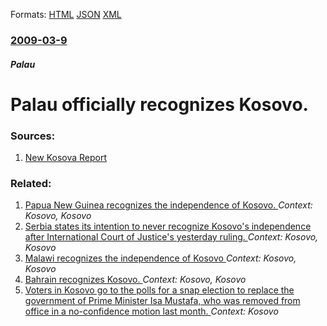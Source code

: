 
Formats: [HTML](/news/2009/03/9/palau-officially-recognizes-kosovo.html)  [JSON](/news/2009/03/9/palau-officially-recognizes-kosovo.json)  [XML](/news/2009/03/9/palau-officially-recognizes-kosovo.xml)  

### [2009-03-9](/news/2009/03/9/index.md)

##### Palau
#  Palau officially recognizes Kosovo. 




### Sources:

1. [New Kosova Report](http://www.newkosovareport.com/200903091660/Politics/Palau-recognizes-Kosovo-independence.html)

### Related:

1. [Papua New Guinea recognizes the independence of Kosovo. ](/news/2012/10/3/papua-new-guinea-recognizes-the-independence-of-kosovo.md) _Context: Kosovo, Kosovo_
2. [Serbia states its intention to never recognize Kosovo's independence after International Court of Justice's yesterday ruling. ](/news/2010/07/23/serbia-states-its-intention-to-never-recognize-kosovo-s-independence-after-international-court-of-justice-s-yesterday-ruling.md) _Context: Kosovo, Kosovo_
3. [ Malawi recognizes the independence of Kosovo ](/news/2009/12/16/malawi-recognizes-the-independence-of-kosovo.md) _Context: Kosovo, Kosovo_
4. [ Bahrain recognizes Kosovo. ](/news/2009/05/19/bahrain-recognizes-kosovo.md) _Context: Kosovo, Kosovo_
5. [Voters in Kosovo go to the polls for a snap election to replace the government of Prime Minister Isa Mustafa, who was removed from office in a no-confidence motion last month. ](/news/2017/06/11/voters-in-kosovo-go-to-the-polls-for-a-snap-election-to-replace-the-government-of-prime-minister-isa-mustafa-who-was-removed-from-office-in.md) _Context: Kosovo_
